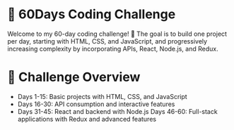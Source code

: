 # 🚀 60Days Coding Challenge
Welcome to my 60-day coding challenge! 🎯 The goal is to build one project per day, starting with HTML, CSS, and JavaScript, and progressively increasing complexity by incorporating APIs, React, Node.js, and Redux.

# 📌 Challenge Overview
+ Days 1-15: Basic projects with HTML, CSS, and JavaScript
+  Days 16-30: API consumption and interactive features
+ Days 31-45: React and backend with Node.js
 Days 46-60: Full-stack applications with Redux and advanced features
